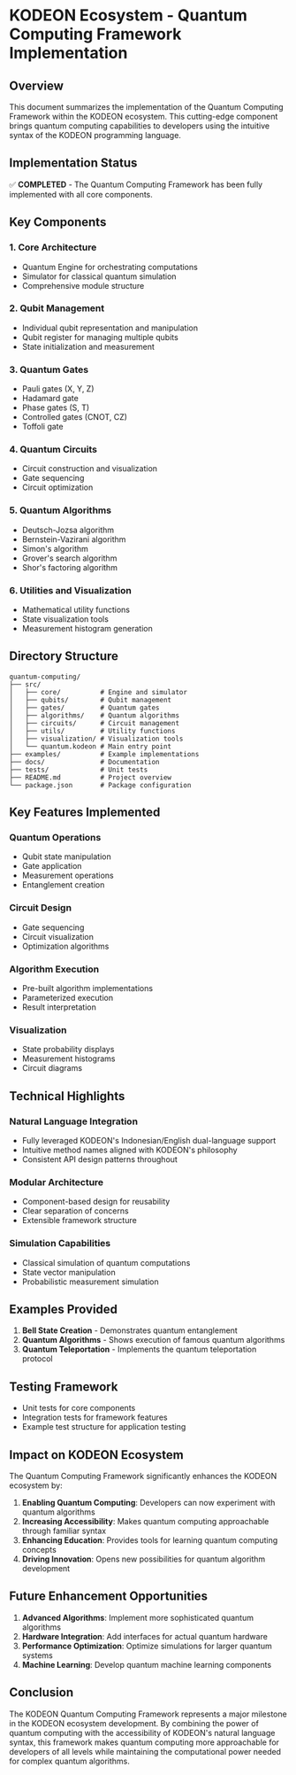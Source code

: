 # KODEON Ecosystem - Quantum Computing Framework Implementation

## Overview

This document summarizes the implementation of the Quantum Computing Framework within the KODEON ecosystem. This cutting-edge component brings quantum computing capabilities to developers using the intuitive syntax of the KODEON programming language.

## Implementation Status

✅ **COMPLETED** - The Quantum Computing Framework has been fully implemented with all core components.

## Key Components

### 1. Core Architecture

-   Quantum Engine for orchestrating computations
-   Simulator for classical quantum simulation
-   Comprehensive module structure

### 2. Qubit Management

-   Individual qubit representation and manipulation
-   Qubit register for managing multiple qubits
-   State initialization and measurement

### 3. Quantum Gates

-   Pauli gates (X, Y, Z)
-   Hadamard gate
-   Phase gates (S, T)
-   Controlled gates (CNOT, CZ)
-   Toffoli gate

### 4. Quantum Circuits

-   Circuit construction and visualization
-   Gate sequencing
-   Circuit optimization

### 5. Quantum Algorithms

-   Deutsch-Jozsa algorithm
-   Bernstein-Vazirani algorithm
-   Simon's algorithm
-   Grover's search algorithm
-   Shor's factoring algorithm

### 6. Utilities and Visualization

-   Mathematical utility functions
-   State visualization tools
-   Measurement histogram generation

## Directory Structure

```
quantum-computing/
├── src/
│   ├── core/          # Engine and simulator
│   ├── qubits/        # Qubit management
│   ├── gates/         # Quantum gates
│   ├── algorithms/    # Quantum algorithms
│   ├── circuits/      # Circuit management
│   ├── utils/         # Utility functions
│   ├── visualization/ # Visualization tools
│   └── quantum.kodeon # Main entry point
├── examples/          # Example implementations
├── docs/              # Documentation
├── tests/             # Unit tests
├── README.md          # Project overview
└── package.json       # Package configuration
```

## Key Features Implemented

### Quantum Operations

-   Qubit state manipulation
-   Gate application
-   Measurement operations
-   Entanglement creation

### Circuit Design

-   Gate sequencing
-   Circuit visualization
-   Optimization algorithms

### Algorithm Execution

-   Pre-built algorithm implementations
-   Parameterized execution
-   Result interpretation

### Visualization

-   State probability displays
-   Measurement histograms
-   Circuit diagrams

## Technical Highlights

### Natural Language Integration

-   Fully leveraged KODEON's Indonesian/English dual-language support
-   Intuitive method names aligned with KODEON's philosophy
-   Consistent API design patterns throughout

### Modular Architecture

-   Component-based design for reusability
-   Clear separation of concerns
-   Extensible framework structure

### Simulation Capabilities

-   Classical simulation of quantum computations
-   State vector manipulation
-   Probabilistic measurement simulation

## Examples Provided

1. **Bell State Creation** - Demonstrates quantum entanglement
2. **Quantum Algorithms** - Shows execution of famous quantum algorithms
3. **Quantum Teleportation** - Implements the quantum teleportation protocol

## Testing Framework

-   Unit tests for core components
-   Integration tests for framework features
-   Example test structure for application testing

## Impact on KODEON Ecosystem

The Quantum Computing Framework significantly enhances the KODEON ecosystem by:

1. **Enabling Quantum Computing**: Developers can now experiment with quantum algorithms
2. **Increasing Accessibility**: Makes quantum computing approachable through familiar syntax
3. **Enhancing Education**: Provides tools for learning quantum computing concepts
4. **Driving Innovation**: Opens new possibilities for quantum algorithm development

## Future Enhancement Opportunities

1. **Advanced Algorithms**: Implement more sophisticated quantum algorithms
2. **Hardware Integration**: Add interfaces for actual quantum hardware
3. **Performance Optimization**: Optimize simulations for larger quantum systems
4. **Machine Learning**: Develop quantum machine learning components

## Conclusion

The KODEON Quantum Computing Framework represents a major milestone in the KODEON ecosystem development. By combining the power of quantum computing with the accessibility of KODEON's natural language syntax, this framework makes quantum computing more approachable for developers of all levels while maintaining the computational power needed for complex quantum algorithms.

